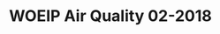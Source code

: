 --- 
title: WOEIP Air Quality 02-2018 
owner: <a href="https://www.woeip.org/">WOEIP</a>
layout: data
month: 10
year: 2018
categories: WOEIP
resourceType: shift_by_month
fileName: 2018-10-30 23:38:05.331469.markdown
---